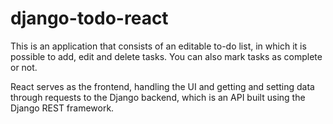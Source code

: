 # django-todo-react

This is an application that consists of an editable to-do list, in which it is possible to add, edit and delete tasks. You can also mark tasks as complete or not.

React serves as the frontend, handling the UI and getting and setting data through requests to the Django backend, which is an API built using the Django REST framework.
